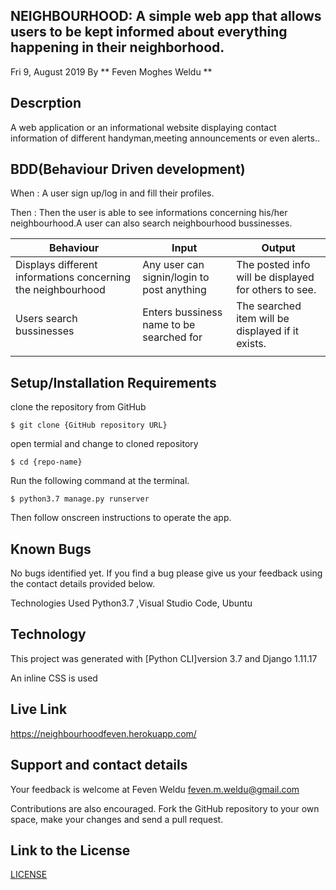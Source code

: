 ## NEIGHBOURHOOD: A simple web app that allows users to be kept informed about everything happening in their neighborhood.
Fri 9, August 2019 By ** Feven Moghes Weldu **

## Descrption
A web application or an informational website displaying contact information of different handyman,meeting announcements or even alerts..

## BDD(Behaviour Driven development)
When : A user sign up/log in and fill their profiles.

Then : Then the user is able to see informations concerning his/her neighbourhood.A user can also search neighbourhood bussinesses.

| Behaviour                                                  | Input                                      | Output                                              |
|------------------------------------------------------------|--------------------------------------------|-----------------------------------------------------| 
|Displays different informations concerning the neighbourhood|Any user can signin/login to post anything  |The posted info will be displayed for others to see. |
|Users search bussinesses                                    |Enters bussiness name to be searched for    |The searched item will be displayed if it exists.    |
|                                                            |                                            |                                                     |
                                                                                                                                   

## Setup/Installation Requirements
clone the repository from GitHub 
```
$ git clone {GitHub repository URL}
```

open termial and change to cloned repository 
```
$ cd {repo-name}
```

Run the following command at the terminal. 
```
$ python3.7 manage.py runserver 
```

Then follow onscreen instructions to operate the app.

## Known Bugs
No bugs identified yet. If you find a bug please give us your feedback using the contact details provided below.

Technologies Used Python3.7 ,Visual Studio Code, Ubuntu

## Technology
This project was generated with [Python CLI]version 3.7 and Django 1.11.17

An inline CSS is used

## Live Link
https://neighbourhoodfeven.herokuapp.com/

## Support and contact details
Your feedback is welcome at Feven Weldu feven.m.weldu@gmail.com

Contributions are also encouraged. Fork the GitHub repository to your own space, make your changes and send a pull request.

## Link to the License
[LICENSE](https://github.com/fevenMwoldu/Neighborhood/blob/master/LICENSE)